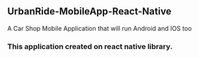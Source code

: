 ## UrbanRide-MobileApp-React-Native
A Car Shop Mobile Application that will run Android and IOS too

### This application created on react native library.
